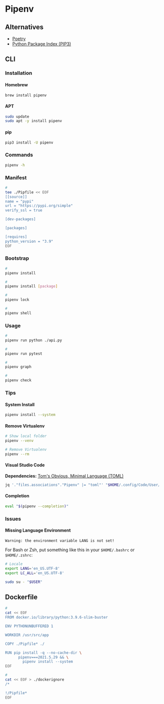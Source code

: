# Pipenv

## Alternatives

- [Poetry](/poetry.md)
- [Python Package Index (PIP3)](/pip3.md)

## CLI

### Installation

#### Homebrew

```sh
brew install pipenv
```

#### APT

```sh
sudo update
sudo apt -y install pipenv
```

#### pip

```sh
pip3 install -U pipenv
```

### Commands

```sh
pipenv -h
```

### Manifest

```sh
#
tee ./Pipfile << EOF
[[source]]
name = "pypi"
url = "https://pypi.org/simple"
verify_ssl = true

[dev-packages]

[packages]

[requires]
python_version = "3.9"
EOF
```

### Bootstrap

```sh
#
pipenv install

#
pipenv install [package]

#
pipenv lock

#
pipenv shell
```

### Usage

```sh
#
pipenv run python ./api.py

#
pipenv run pytest

#
pipenv graph

#
pipenv check
```

### Tips

#### System Install

```sh
pipenv install --system
```

#### Remove Virtualenv

```sh
# Show local folder
pipenv --venv

# Remove Virtualenv
pipenv --rm
```

#### Visual Studio Code

**Dependencies:** [Tom's Obvious, Minimal Language (TOML)](/toml.md)

```sh
jq '."files.associations"."Pipenv" |= "toml"' "$HOME/.config/Code/User/settings.json" | sponge "$HOME/.config/Code/User/settings.json"
```

#### Completion

```sh
eval "$(pipenv --completion)"
```

### Issues

#### Missing Language Environment

```log
Warning: the environment variable LANG is not set!
```

For Bash or Zsh, put something like this in your `$HOME/.bashrc` or `$HOME/.zshrc`:

```sh
# Locale
export LANG='en_US.UTF-8'
export LC_ALL='en_US.UTF-8'
```

```sh
sudo su - "$USER"
```

## Dockerfile

```sh
#
cat << EOF
FROM docker.io/library/python:3.9.6-slim-buster

ENV PYTHONUNBUFFERED 1

WORKDIR /usr/src/app

COPY ./Pipfile* ./

RUN pip install -q --no-cache-dir \
      pipenv===2021.5.29 && \
        pipenv install --system
EOF

#
cat << EOF > ./dockerignore
/*

!/Pipfile*
EOF
```

<!--
RUN apt-get -qq update && \
    apt-get -qq --no-install-recommends -y install \
      gcc=4:8.3.0-1 && \
        apt-get clean && \
          rm -rf /var/lib/apt/lists/*
-->

<!--
gcc
linux-libc-dev
libc6-dev
-->

<!--
DEBIAN_FRONTEND=noninteractive
-->
